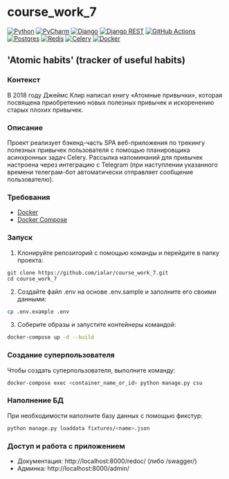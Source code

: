 # course_work_7

[![Python](https://img.shields.io/badge/python-3670A0?style=for-the-badge&logo=python&logoColor=ffdd54)](https://www.python.org/doc/)
[![PyCharm](https://img.shields.io/badge/pycharm-143?style=for-the-badge&logo=pycharm&logoColor=black&color=black&labelColor=green)](https://www.jetbrains.com/pycharm/documentation/)
[![Django](https://img.shields.io/badge/Django-092E20?style=for-the-badge&logo=django&logoColor=white&color=092E20&labelColor=gray)](https://www.djangoproject.com/start/)
[![Django REST](https://img.shields.io/badge/DJANGO-REST-ff1709?style=for-the-badge&logo=django&logoColor=white&color=ff1709&labelColor=gray)](https://www.django-rest-framework.org/)
[![GitHub Actions](https://img.shields.io/badge/github%20actions-%232671E5.svg?style=for-the-badge&logo=githubactions&logoColor=white)](https://docs.github.com/en/actions)
[![Postgres](https://img.shields.io/badge/postgres-%23316192.svg?style=for-the-badge&logo=postgresql&logoColor=white)](https://www.postgresql.org/docs/)
[![Redis](https://img.shields.io/badge/redis-%23DD0031.svg?style=for-the-badge&logo=redis&logoColor=white)](https://redis.readthedocs.io/en/latest/)
[![Celery](https://img.shields.io/badge/celery-%23a9cc54.svg?style=for-the-badge&logo=celery&logoColor=ddf4a4)](https://docs.celeryproject.org/en/stable/)
[![Docker](https://img.shields.io/badge/Docker-2496ED?style=for-the-badge&logo=docker&logoColor=white&color=2496ED&labelColor=gray)](https://docs.docker.com/)

## 'Atomic habits' (tracker of useful habits)

### Контекст
В 2018 году Джеймс Клир написал книгу «Атомные привычки», которая посвящена приобретению новых полезных привычек и искоренению старых плохих привычек.

### Описание
Проект реализует бэкенд-часть SPA веб-приложения по трекингу полезных привычек пользователя с помощью планировщика асинхронных задач Celery.
Рассылка напоминаний для привычек настроена через интеграцию с Telegram (при наступлении указанного времени телеграм-бот автоматически отправляет сообщение пользователю).

### Требования
- [Docker](https://www.docker.com/get-started)
- [Docker Compose](https://docs.docker.com/compose/install/)

### Запуск
1. Клонируйте репозиторий с помощью команды и перейдите в папку проекта:
```shell
git clone https://github.com/ialar/course_work_7.git
cd course_work_7
```
2. Создайте файл .env на основе .env.sample и заполните его своими данными:
```bash
cp .env.example .env
```
3. Соберите образы и запустите контейнеры командой:
```bash
docker-compose up -d --build
```

### Создание суперпользователя
Чтобы создать суперпользователя, выполните команду:
```bash
docker-compose exec <container_name_or_id> python manage.py csu
```

### Наполнение БД
При необходимости наполните базу данных с помощью фикстур:
```bash
python manage.py loaddata fixtures/<name>.json
```

### Доступ и работа с приложением
- Документация: http://localhost:8000/redoc/ (либо /swagger/)
- Админка: http://localhost:8000/admin/